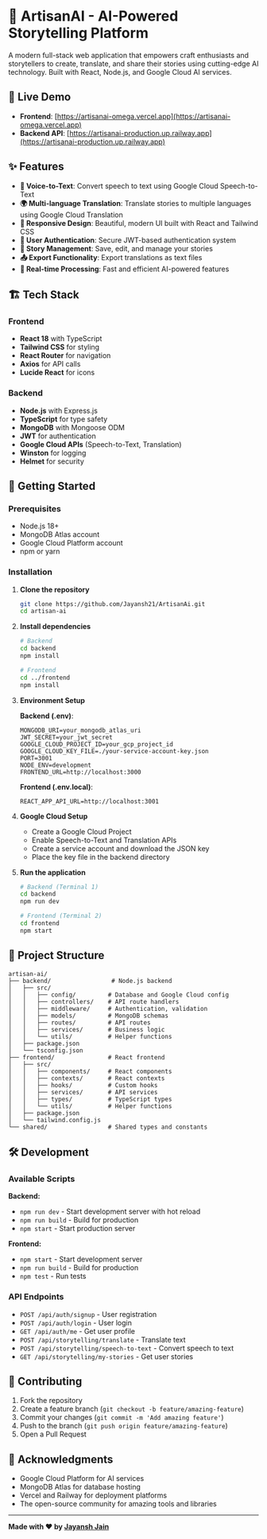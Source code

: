 # 🎨 ArtisanAI - AI-Powered Storytelling Platform

A modern full-stack web application that empowers craft enthusiasts and storytellers to create, translate, and share their stories using cutting-edge AI technology. Built with React, Node.js, and Google Cloud AI services.

## 🔗 Live Demo

- **Frontend**: [https://artisanai-omega.vercel.app](https://artisanai-omega.vercel.app)
- **Backend API**: [https://artisanai-production.up.railway.app](https://artisanai-production.up.railway.app)

## ✨ Features

- **🎤 Voice-to-Text**: Convert speech to text using Google Cloud Speech-to-Text
- **🌍 Multi-language Translation**: Translate stories to multiple languages using Google Cloud Translation
- **📱 Responsive Design**: Beautiful, modern UI built with React and Tailwind CSS
- **🔐 User Authentication**: Secure JWT-based authentication system
- **💾 Story Management**: Save, edit, and manage your stories
- **📤 Export Functionality**: Export translations as text files
- **🎯 Real-time Processing**: Fast and efficient AI-powered features

## 🏗️ Tech Stack

### Frontend
- **React 18** with TypeScript
- **Tailwind CSS** for styling
- **React Router** for navigation
- **Axios** for API calls
- **Lucide React** for icons

### Backend
- **Node.js** with Express.js
- **TypeScript** for type safety
- **MongoDB** with Mongoose ODM
- **JWT** for authentication
- **Google Cloud APIs** (Speech-to-Text, Translation)
- **Winston** for logging
- **Helmet** for security

## 🚀 Getting Started

### Prerequisites
- Node.js 18+ 
- MongoDB Atlas account
- Google Cloud Platform account
- npm or yarn

### Installation

1. **Clone the repository**
   ```bash
   git clone https://github.com/Jayansh21/ArtisanAi.git
   cd artisan-ai
   ```

2. **Install dependencies**
   ```bash
   # Backend
   cd backend
   npm install
   
   # Frontend
   cd ../frontend
   npm install
   ```

3. **Environment Setup**
   
   **Backend (.env)**:
   ```env
   MONGODB_URI=your_mongodb_atlas_uri
   JWT_SECRET=your_jwt_secret
   GOOGLE_CLOUD_PROJECT_ID=your_gcp_project_id
   GOOGLE_CLOUD_KEY_FILE=./your-service-account-key.json
   PORT=3001
   NODE_ENV=development
   FRONTEND_URL=http://localhost:3000
   ```

   **Frontend (.env.local)**:
   ```env
   REACT_APP_API_URL=http://localhost:3001
   ```

4. **Google Cloud Setup**
   - Create a Google Cloud Project
   - Enable Speech-to-Text and Translation APIs
   - Create a service account and download the JSON key
   - Place the key file in the backend directory

5. **Run the application**
   ```bash
   # Backend (Terminal 1)
   cd backend
   npm run dev
   
   # Frontend (Terminal 2)
   cd frontend
   npm start
   ```


## 📁 Project Structure

```
artisan-ai/
├── backend/                 # Node.js backend
│   ├── src/
│   │   ├── config/         # Database and Google Cloud config
│   │   ├── controllers/    # API route handlers
│   │   ├── middleware/     # Authentication, validation
│   │   ├── models/         # MongoDB schemas
│   │   ├── routes/         # API routes
│   │   ├── services/       # Business logic
│   │   └── utils/          # Helper functions
│   ├── package.json
│   └── tsconfig.json
├── frontend/               # React frontend
│   ├── src/
│   │   ├── components/     # React components
│   │   ├── contexts/       # React contexts
│   │   ├── hooks/          # Custom hooks
│   │   ├── services/       # API services
│   │   ├── types/          # TypeScript types
│   │   └── utils/          # Helper functions
│   ├── package.json
│   └── tailwind.config.js
└── shared/                 # Shared types and constants
```

## 🛠️ Development

### Available Scripts

**Backend:**
- `npm run dev` - Start development server with hot reload
- `npm run build` - Build for production
- `npm start` - Start production server

**Frontend:**
- `npm start` - Start development server
- `npm run build` - Build for production
- `npm test` - Run tests

### API Endpoints

- `POST /api/auth/signup` - User registration
- `POST /api/auth/login` - User login
- `GET /api/auth/me` - Get user profile
- `POST /api/storytelling/translate` - Translate text
- `POST /api/storytelling/speech-to-text` - Convert speech to text
- `GET /api/storytelling/my-stories` - Get user stories


## 🤝 Contributing

1. Fork the repository
2. Create a feature branch (`git checkout -b feature/amazing-feature`)
3. Commit your changes (`git commit -m 'Add amazing feature'`)
4. Push to the branch (`git push origin feature/amazing-feature`)
5. Open a Pull Request


## 🙏 Acknowledgments

- Google Cloud Platform for AI services
- MongoDB Atlas for database hosting
- Vercel and Railway for deployment platforms
- The open-source community for amazing tools and libraries

---

**Made with ❤️ by [Jayansh Jain](https://github.com/Jayansh21)**
